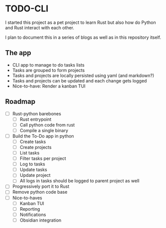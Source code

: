 # TODO-CLI

I started this project as a pet project to learn Rust but also how do Python and Rust interact with each other.

I plan to document this in a series of blogs as well as in this repository itself.

## The app

- CLI app to manage to do tasks lists
- Tasks are grouped to form projects
- Tasks and projects are locally persisted using yaml (and markdown?)
- Tasks and projects can be updated and each change gets logged
- Nice-to-have: Render a kanban TUI

## Roadmap

- [ ] Rust-python barebones
  - [ ] Rust entrypoint
  - [ ] Call python code from rust
  - [ ] Compile a single binary
- [ ] Build the To-Do app in python
  - [ ] Create tasks
  - [ ] Create projects
  - [ ] List tasks
  - [ ] Filter tasks per project
  - [ ] Log to tasks
  - [ ] Update tasks
  - [ ] Update project
  - [ ] All logs in tasks should be logged to parent project as well
- [ ] Progressively port it to Rust
- [ ] Remove python code base
- [ ] Nice-to-haves
  - [ ] Kanban TUI
  - [ ] Reporting
  - [ ] Notifications
  - [ ] Obsidian integration
